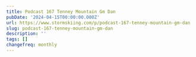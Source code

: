 ```yaml
---
title: Podcast 167 Tenney Mountain Gm Dan
pubDate: '2024-04-15T00:00:00.000Z'
url: https://www.stormskiing.com/p/podcast-167-tenney-mountain-gm-dan
slug: podcast-167-tenney-mountain-gm-dan
description: ''
tags: []
changefreq: monthly
---
```


<!-- Add post content below -->
